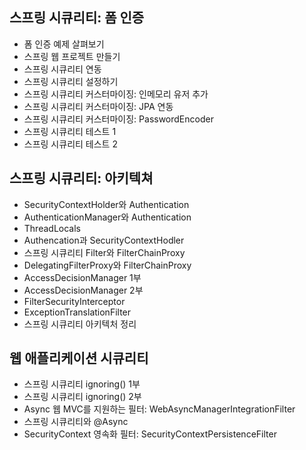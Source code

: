 ## 스프링 시큐리티: 폼 인증

- 폼 인증 예제 살펴보기
- 스프링 웹 프로젝트 만들기
- 스프링 시큐리티 연동
- 스프링 시큐리티 설정하기
- 스프링 시큐리티 커스터마이징: 인메모리 유저 추가
- 스프링 시큐리티 커스터마이징: JPA 연동
- 스프링 시큐리티 커스터마이징: PasswordEncoder
- 스프링 시큐리티 테스트 1
- 스프링 시큐리티 테스트 2

## 스프링 시큐리티: 아키텍쳐

- SecurityContextHolder와 Authentication
- AuthenticationManager와 Authentication
- ThreadLocals
- Authencation과 SecurityContextHodler
- 스프링 시큐리티 Filter와 FilterChainProxy
- DelegatingFilterProxy와 FilterChainProxy
- AccessDecisionManager 1부
- AccessDecisionManager 2부
- FilterSecurityInterceptor
- ExceptionTranslationFilter
- 스프링 시큐리티 아키텍처 정리

## 웹 애플리케이션 시큐리티

- 스프링 시큐리티 ignoring() 1부
- 스프링 시큐리티 ignoring() 2부
- Async 웹 MVC를 지원하는 필터: WebAsyncManagerIntegrationFilter
- 스프링 시큐리티와 @Async
- SecurityContext 영속화 필터: SecurityContextPersistenceFilter
